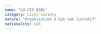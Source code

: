 ```yaml
---
name: "LU-CIX ASBL"
category: civil-society
nature: "Organisation à but non lucratif"
nationality: LUX
---
```

